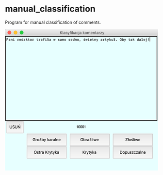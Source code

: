 # manual_classification

Program for manual classification of comments.


![Application](Deteskop.png)

